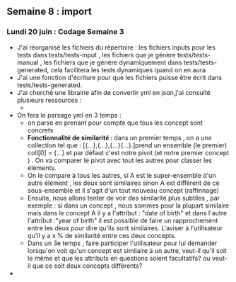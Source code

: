 ## Semaine 8 : import 

### Lundi 20 juin : Codage Semaine 3

<ul>
	<li>J'ai réorganisé les fichiers du répertoire : les fichiers inputs pour les tests dans tests/tests-input , les fichiers que je génère tests/tests-manual , les fichiers que je génère dynamiquement dans tests/tests-generated, cela facilitera les tests dynamiques quand on en aura</li>
	<li> J'ai une fonction d'écriture pour que les fichiers puisse être écrit dans tests/tests-generated.</li>
	<li> J'ai cherché une librairie afin de convertir yml en json,j'ai consulté plusieurs ressources : 
		<ul>
			<li></li>
		</ul>
	</li>
	<li>On fera le parsage yml en 3 temps : 
		<ul>
			<li>on parse en prenant pour compte que tous les concept sont concrets</li>
			<li> <b>Fonctionnalité de similarité : </b> dans un premier temps , on a une collection tel que : [{...},{...},{...}{...}.]prend un ensemble (le premier) coll[0] = {...} et par défaut c'est notre pivot (et notre premier concept ) . On va comparer le pivot avec tout les autres pour classer les éléments.</li>
			<li>On le compare à tous les autres, si A est le super-ensemble d'un autre élément , les deux sont similaires sinon A est différent de ce sous-ensemble et il s'agit d'un tout nouveau concept (raffinnage)</li>
			<li>Ensuite, nous allons tenter de voir des similarité plus subtiles , par exemple : si dans un concept , nous sommes pour la plupart similaire mais dans le concept A il y a l'attribut : "date of birth" et dans l'autre l'attribut :"year of birth" il est possible de faire un rapprochement entre les deux pour dire qu'ils sont similaires. L'aviser à l'utilisateur qu'il y a x % de similarité entre ces deux concepts. </li>
			<li>Dans un 3e temps , faire participer l'utilisateur pour lui demander lorsqu'on voit qu'un concept est similaire à un autre, veut-il qu'il soit le même et que les attributs en questions soient facultatifs? ou veut-il que ce soit deux concepts différents? </li>
		</ul>
	<li>
</ul>